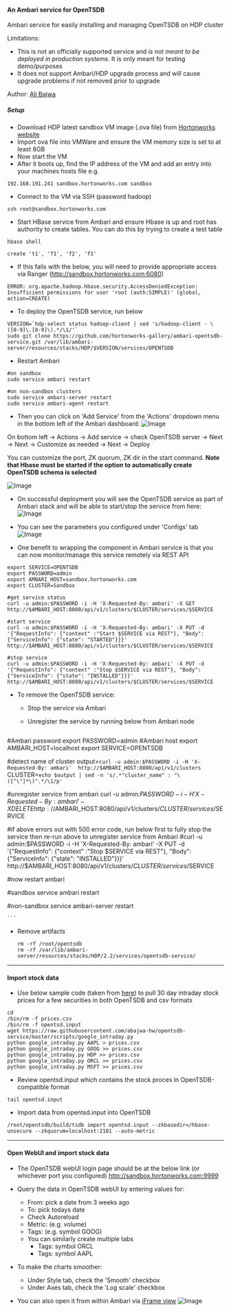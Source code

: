 #### An Ambari service for OpenTSDB
Ambari service for easily installing and managing OpenTSDB on HDP cluster

Limitations:

- This is not an officially supported service and *is not meant to be deployed in production systems*. It is only meant for testing demo/purposes
- It does not support Ambari/HDP upgrade process and will cause upgrade problems if not removed prior to upgrade

Author: [Ali Bajwa](https://www.linkedin.com/in/aliabajwa)

##### Setup

- Download HDP latest sandbox VM image (.ova file) from [Hortonworks website](http://hortonworks.com/products/hortonworks-sandbox/)
- Import ova file into VMWare and ensure the VM memory size is set to at least 8GB
- Now start the VM
- After it boots up, find the IP address of the VM and add an entry into your machines hosts file e.g.
```
192.168.191.241 sandbox.hortonworks.com sandbox    
```
- Connect to the VM via SSH (password hadoop)
```
ssh root@sandbox.hortonworks.com
```

- Start HBase service from Ambari and ensure Hbase is up and root has authority to create tables. You can do this by trying to create a test table
```
hbase shell

create 't1', 'f1', 'f2', 'f3'
```

  - If this fails with the below, you will need to provide appropriate access via Ranger (http://sandbox.hortonworks.com:6080)
  ```
  ERROR: org.apache.hadoop.hbase.security.AccessDeniedException: Insufficient permissions for user 'root (auth:SIMPLE)' (global, action=CREATE)
  ```
  
- To deploy the OpenTSDB service, run below
```
VERSION=`hdp-select status hadoop-client | sed 's/hadoop-client - \([0-9]\.[0-9]\).*/\1/'`
sudo git clone https://github.com/hortonworks-gallery/ambari-opentsdb-service.git /var/lib/ambari-server/resources/stacks/HDP/$VERSION/services/OPENTSDB
```
- Restart Ambari
```
#on sandbox
sudo service ambari restart

#on non-sandbox clusters  
sudo service ambari-server restart
sudo service ambari-agent restart
```
- Then you can click on 'Add Service' from the 'Actions' dropdown menu in the bottom left of the Ambari dashboard:
![Image](../master/screenshots/service-install.png?raw=true)

On bottom left -> Actions -> Add service -> check OpenTSDB server -> Next -> Next -> Customize as needed -> Next -> Deploy

You can customize the port, ZK quorum, ZK dir in the start command. **Note that Hbase must be started if the option to automatically create OpenTSDB schema is selected**

![Image](../master/screenshots/service-install-options.png?raw=true)

- On successful deployment you will see the OpenTSDB service as part of Ambari stack and will be able to start/stop the service from here:
![Image](../master/screenshots/service-status.png?raw=true)

- You can see the parameters you configured under 'Configs' tab
![Image](../master/screenshots/service-config.png?raw=true)

- One benefit to wrapping the component in Ambari service is that you can now monitor/manage this service remotely via REST API
```
export SERVICE=OPENTSDB
export PASSWORD=admin
export AMBARI_HOST=sandbox.hortonworks.com
export CLUSTER=Sandbox

#get service status
curl -u admin:$PASSWORD -i -H 'X-Requested-By: ambari' -X GET http://$AMBARI_HOST:8080/api/v1/clusters/$CLUSTER/services/$SERVICE

#start service
curl -u admin:$PASSWORD -i -H 'X-Requested-By: ambari' -X PUT -d '{"RequestInfo": {"context" :"Start $SERVICE via REST"}, "Body": {"ServiceInfo": {"state": "STARTED"}}}' http://$AMBARI_HOST:8080/api/v1/clusters/$CLUSTER/services/$SERVICE

#stop service
curl -u admin:$PASSWORD -i -H 'X-Requested-By: ambari' -X PUT -d '{"RequestInfo": {"context" :"Stop $SERVICE via REST"}, "Body": {"ServiceInfo": {"state": "INSTALLED"}}}' http://$AMBARI_HOST:8080/api/v1/clusters/$CLUSTER/services/$SERVICE
```


- To remove the OpenTSDB service: 
  - Stop the service via Ambari
  - Unregister the service by running below from Ambari node
  
    ```
#Ambari password
export PASSWORD=admin
#Ambari host
export AMBARI_HOST=localhost
export SERVICE=OPENTSDB

#detect name of cluster
output=`curl -u admin:$PASSWORD -i -H 'X-Requested-By: ambari'  http://$AMBARI_HOST:8080/api/v1/clusters`
CLUSTER=`echo $output | sed -n 's/.*"cluster_name" : "\([^\"]*\)".*/\1/p'`

#unregister service from ambari
curl -u admin:$PASSWORD -i -H 'X-Requested-By: ambari' -X DELETE http://$AMBARI_HOST:8080/api/v1/clusters/$CLUSTER/services/$SERVICE

#if above errors out with 500 error code, run below first to fully stop the service then re-run above to unregister service from Ambari
#curl -u admin:$PASSWORD -i -H 'X-Requested-By: ambari' -X PUT -d '{"RequestInfo": {"context" :"Stop $SERVICE via REST"}, "Body": {"ServiceInfo": {"state": "INSTALLED"}}}' http://$AMBARI_HOST:8080/api/v1/clusters/$CLUSTER/services/$SERVICE

#now restart ambari

#sandbox
service ambari restart

#non-sandbox
service ambari-server restart

    ```
  - Remove artifacts 
  
    ```
    rm -rf /root/opentsdb
    rm -rf /var/lib/ambari-server/resources/stacks/HDP/2.2/services/opentsdb-service/
    ```


---------------

#### Import stock data

- Use below sample code (taken from [here](http://trading.cheno.net/downloading-google-intraday-historical-data-with-python/)) to pull 30 day intraday stock prices for a few securities in both OpenTSDB and csv formats
```
cd
/bin/rm -f prices.csv
/bin/rm -f opentsd.input
wget https://raw.githubusercontent.com/abajwa-hw/opentsdb-service/master/scripts/google_intraday.py
python google_intraday.py AAPL > prices.csv
python google_intraday.py GOOG >> prices.csv
python google_intraday.py HDP >> prices.csv
python google_intraday.py ORCL >> prices.csv
python google_intraday.py MSFT >> prices.csv
```

- Review opentsd.input which contains the stock proces in OpenTSDB-compatible format
```
tail opentsd.input
```

- Import data from opentsd.input into OpenTSDB
```
/root/opentsdb/build/tsdb import opentsd.input --zkbasedir=/hbase-unsecure --zkquorum=localhost:2181 --auto-metric
```

-----------  


#### Open WebUI and import stock data

- The OpenTSDB webUI login page should be at the below link (or whichever port you configured) 
http://sandbox.hortonworks.com:9999

- Query the data in OpenTSDB webUI by entering values for:
  -  From: pick a date from 3 weeks ago
  - To: pick todays date
  - Check Autoreload
  - Metric: (e.g. volume)
  - Tags: (e.g. symbol GOOG)
  - You can similarly create multiple tabs 
    - Tags: symbol ORCL
    - Tags: symbol AAPL    

- To make the charts smoother:
  - Under Style tab, check the 'Smooth' checkbox
  - Under Axes tab, check the 'Log scale' checkbox

- You can also open it from within Ambari via [iFrame view](https://github.com/abajwa-hw/iframe-view)
![Image](../master/screenshots/service-view.png?raw=true)

